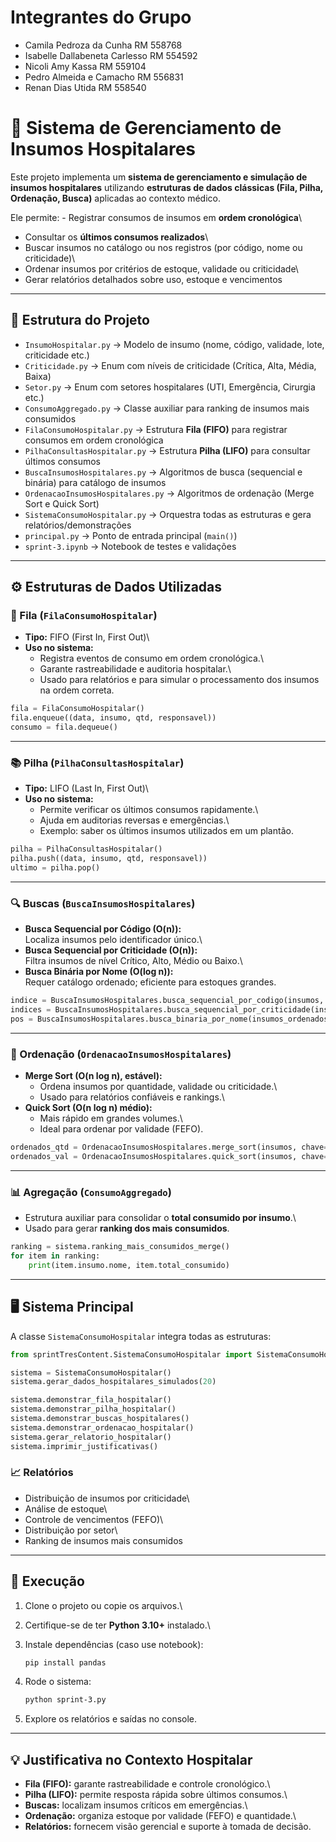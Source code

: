 # Integrantes do Grupo
* Camila Pedroza da Cunha RM 558768
* Isabelle Dallabeneta Carlesso RM 554592
* Nicoli Amy Kassa RM 559104
* Pedro Almeida e Camacho RM 556831
* Renan Dias Utida RM 558540
  
# 🏥 Sistema de Gerenciamento de Insumos Hospitalares

Este projeto implementa um **sistema de gerenciamento e simulação de
insumos hospitalares** utilizando **estruturas de dados clássicas (Fila,
Pilha, Ordenação, Busca)** aplicadas ao contexto médico.

Ele permite: - Registrar consumos de insumos em **ordem cronológica**\
- Consultar os **últimos consumos realizados**\
- Buscar insumos no catálogo ou nos registros (por código, nome ou
criticidade)\
- Ordenar insumos por critérios de estoque, validade ou criticidade\
- Gerar relatórios detalhados sobre uso, estoque e vencimentos

------------------------------------------------------------------------

## 📂 Estrutura do Projeto

-   `InsumoHospitalar.py` → Modelo de insumo (nome, código, validade,
    lote, criticidade etc.)
-   `Criticidade.py` → Enum com níveis de criticidade (Crítica, Alta,
    Média, Baixa)
-   `Setor.py` → Enum com setores hospitalares (UTI, Emergência,
    Cirurgia etc.)
-   `ConsumoAggregado.py` → Classe auxiliar para ranking de insumos mais
    consumidos
-   `FilaConsumoHospitalar.py` → Estrutura **Fila (FIFO)** para
    registrar consumos em ordem cronológica
-   `PilhaConsultasHospitalar.py` → Estrutura **Pilha (LIFO)** para
    consultar últimos consumos
-   `BuscaInsumosHospitalares.py` → Algoritmos de busca (sequencial e
    binária) para catálogo de insumos
-   `OrdenacaoInsumosHospitalares.py` → Algoritmos de ordenação (Merge
    Sort e Quick Sort)
-   `SistemaConsumoHospitalar.py` → Orquestra todas as estruturas e gera
    relatórios/demonstrações
-   `principal.py` → Ponto de entrada principal (`main()`)
-   `sprint-3.ipynb` → Notebook de testes e validações

------------------------------------------------------------------------

## ⚙️ Estruturas de Dados Utilizadas

### 🔄 Fila (`FilaConsumoHospitalar`)

-   **Tipo:** FIFO (First In, First Out)\
-   **Uso no sistema:**
    -   Registra eventos de consumo em ordem cronológica.\
    -   Garante rastreabilidade e auditoria hospitalar.\
    -   Usado para relatórios e para simular o processamento dos insumos
        na ordem correta.

``` python
fila = FilaConsumoHospitalar()
fila.enqueue((data, insumo, qtd, responsavel))
consumo = fila.dequeue()
```

------------------------------------------------------------------------

### 📚 Pilha (`PilhaConsultasHospitalar`)

-   **Tipo:** LIFO (Last In, First Out)\
-   **Uso no sistema:**
    -   Permite verificar os últimos consumos rapidamente.\
    -   Ajuda em auditorias reversas e emergências.\
    -   Exemplo: saber os últimos insumos utilizados em um plantão.

``` python
pilha = PilhaConsultasHospitalar()
pilha.push((data, insumo, qtd, responsavel))
ultimo = pilha.pop()
```

------------------------------------------------------------------------

### 🔍 Buscas (`BuscaInsumosHospitalares`)

-   **Busca Sequencial por Código (O(n)):**\
    Localiza insumos pelo identificador único.\
-   **Busca Sequencial por Criticidade (O(n)):**\
    Filtra insumos de nível Crítico, Alto, Médio ou Baixo.\
-   **Busca Binária por Nome (O(log n)):**\
    Requer catálogo ordenado; eficiente para estoques grandes.

``` python
indice = BuscaInsumosHospitalares.busca_sequencial_por_codigo(insumos, "SER001")
indices = BuscaInsumosHospitalares.busca_sequencial_por_criticidade(insumos, Criticidade.CRITICA)
pos = BuscaInsumosHospitalares.busca_binaria_por_nome(insumos_ordenados, "Luva Nitrilo")
```

------------------------------------------------------------------------

### 🔧 Ordenação (`OrdenacaoInsumosHospitalares`)

-   **Merge Sort (O(n log n), estável):**
    -   Ordena insumos por quantidade, validade ou criticidade.\
    -   Usado para relatórios confiáveis e rankings.\
-   **Quick Sort (O(n log n) médio):**
    -   Mais rápido em grandes volumes.\
    -   Ideal para ordenar por validade (FEFO).

``` python
ordenados_qtd = OrdenacaoInsumosHospitalares.merge_sort(insumos, chave="quantidade")
ordenados_val = OrdenacaoInsumosHospitalares.quick_sort(insumos, chave="validade")
```

------------------------------------------------------------------------

### 📊 Agregação (`ConsumoAggregado`)

-   Estrutura auxiliar para consolidar o **total consumido por
    insumo**.\
-   Usado para gerar **ranking dos mais consumidos**.

``` python
ranking = sistema.ranking_mais_consumidos_merge()
for item in ranking:
    print(item.insumo.nome, item.total_consumido)
```

------------------------------------------------------------------------

## 🖥️ Sistema Principal

A classe `SistemaConsumoHospitalar` integra todas as estruturas:

``` python
from sprintTresContent.SistemaConsumoHospitalar import SistemaConsumoHospitalar

sistema = SistemaConsumoHospitalar()
sistema.gerar_dados_hospitalares_simulados(20)

sistema.demonstrar_fila_hospitalar()
sistema.demonstrar_pilha_hospitalar()
sistema.demonstrar_buscas_hospitalares()
sistema.demonstrar_ordenacao_hospitalar()
sistema.gerar_relatorio_hospitalar()
sistema.imprimir_justificativas()
```

### 📈 Relatórios

-   Distribuição de insumos por criticidade\
-   Análise de estoque\
-   Controle de vencimentos (FEFO)\
-   Distribuição por setor\
-   Ranking de insumos mais consumidos

------------------------------------------------------------------------

## 🚀 Execução

1.  Clone o projeto ou copie os arquivos.\

2.  Certifique-se de ter **Python 3.10+** instalado.\

3.  Instale dependências (caso use notebook):

    ``` bash
    pip install pandas
    ```

4.  Rode o sistema:

    ``` bash
    python sprint-3.py
    ```

5.  Explore os relatórios e saídas no console.

------------------------------------------------------------------------

## 💡 Justificativa no Contexto Hospitalar

-   **Fila (FIFO):** garante rastreabilidade e controle cronológico.\
-   **Pilha (LIFO):** permite resposta rápida sobre últimos consumos.\
-   **Buscas:** localizam insumos críticos em emergências.\
-   **Ordenação:** organiza estoque por validade (FEFO) e quantidade.\
-   **Relatórios:** fornecem visão gerencial e suporte à tomada de
    decisão.

